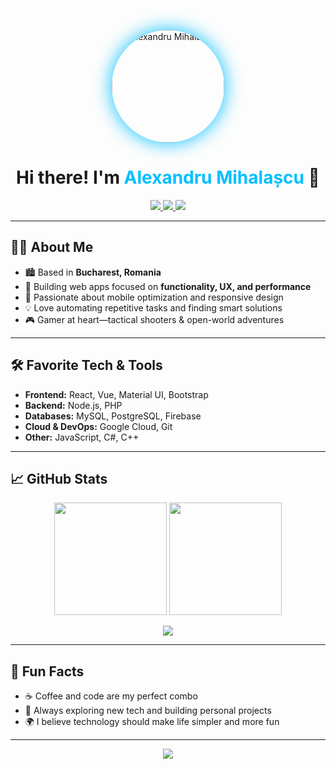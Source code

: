 <!-- HEADER WITH AVATAR -->
<p align="center">
  <img src="https://i.imgur.com/DRKClfp.jpeg"
    alt="Alexandru Mihalașcu"
    width="180"
    style="border-radius: 50%; box-shadow: 0 0 30px #00bfff, 0 0 8px #fff;" />
</p>

<h1 align="center">
  Hi there! I'm <span style="color:#00bfff;">Alexandru Mihalașcu</span> 👋
</h1>

<p align="center">
  <a href="https://linkedin.com/in/alexandrumihalascu" target="_blank">
    <img src="https://img.shields.io/badge/LinkedIn-0077B5?style=for-the-badge&logo=linkedin&logoColor=white" />
  </a>
  <a href="mailto:alexmihalascu@gmail.com" target="_blank">
    <img src="https://img.shields.io/badge/Gmail-D14836?style=for-the-badge&logo=gmail&logoColor=white" />
  </a>
  <a href="https://mhlsq.ro" target="_blank">
    <img src="https://img.shields.io/badge/Portfolio-0A0A0A?style=for-the-badge&logo=dev.to&logoColor=white" />
  </a>
</p>

---

## 👨‍💻 About Me

- 🏙️ Based in **Bucharest, Romania**
- 🚀 Building web apps focused on **functionality, UX, and performance**
- 📱 Passionate about mobile optimization and responsive design
- 💡 Love automating repetitive tasks and finding smart solutions
- 🎮 Gamer at heart—tactical shooters & open-world adventures

---

## 🛠️ Favorite Tech & Tools

- **Frontend:** React, Vue, Material UI, Bootstrap
- **Backend:** Node.js, PHP
- **Databases:** MySQL, PostgreSQL, Firebase
- **Cloud & DevOps:** Google Cloud, Git
- **Other:** JavaScript, C#, C++

---

## 📈 GitHub Stats

<p align="center">
  <img src="https://github-readme-stats.vercel.app/api?username=alexmihalascu&show_icons=true&theme=tokyonight&hide_border=true&border_radius=10" height="180" />
  <img src="https://github-readme-streak-stats.herokuapp.com?user=alexmihalascu&theme=tokyonight&hide_border=true&border_radius=10" height="180" />
</p>
<p align="center">
  <img src="https://profile-counter.glitch.me/alexmihalascu/count.svg?" />
</p>

---

## 🚀 Fun Facts

- ☕ Coffee and code are my perfect combo
- 🧩 Always exploring new tech and building personal projects
- 🌍 I believe technology should make life simpler and more fun

---

<p align="center">
  <img src="https://capsule-render.vercel.app/api?type=waving&color=00bfff&height=120&section=footer"/>
</p>
